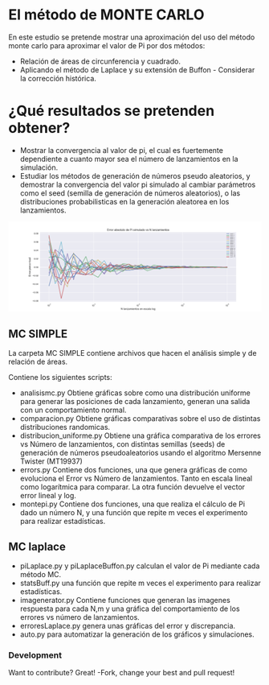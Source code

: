 # El método de MONTE CARLO 

En este estudio se pretende mostrar una aproximación del uso del método
monte carlo para aproximar el valor de Pi por dos métodos:
- Relación de áreas de circunferencia y cuadrado.
- Aplicando el método de Laplace y su extensión de Buffon
        - Considerar la corrección histórica. 

# ¿Qué resultados se pretenden obtener?

  - Mostrar la convergencia al valor de pi, el cual es fuertemente dependiente a cuanto mayor sea el número de lanzamientos en la simulación.
  - Estudiar los métodos de generación de números pseudo aleatorios, y demostrar la convergencia del valor pi simulado al cambiar parámetros como el seed (semilla de generación de números aleatorios), o las distribuciones probabilisticas en la generación aleatorea en los lanzamientos. 

![alt text](https://github.com/CobraPython/montecarlopi/blob/main/MC%20simple/images/errors_uniforme.png)

## MC SIMPLE
La carpeta MC SIMPLE contiene archivos que hacen el análisis simple y de relación de áreas.

Contiene los siguientes scripts:
- analisismc.py  Obtiene gráficas sobre como una distribución uniforme para generar las posiciones de cada lanzamiento, generan una salida con un comportamiento normal.
- comparacion.py Obtiene gráficas comparativas sobre el uso de distintas distribuciones randomicas.
- distribucion_uniforme.py Obtiene una gráfica comparativa de los errores vs Número de lanzamientos, con distintas semillas (seeds) de generación de números pseudoaleatorios usando el algoritmo Mersenne Twister (MT19937)
- errors.py Contiene dos funciones, una que genera gráficas de como evoluciona el Error vs Número de lanzamientos. Tanto en escala lineal como logarítmica para comparar. La otra función devuelve el vector error lineal y log.
- montepi.py Contiene dos funciones, una que realiza el cálculo de Pi dado un número N, y una función que repite m veces el experimento para realizar estadísticas.

## MC laplace

- piLaplace.py y piLaplaceBuffon.py calculan el valor de Pi mediante cada método MC.
- statsBuff.py una función que repite m veces el experimento para realizar estadísticas.
- imagenerator.py Contiene funciones que generan las imagenes respuesta para cada N,m y una gráfica del comportamiento de los errores vs número de lanzamientos.
- erroresLaplace.py genera unas gráficas del error y discrepancia.
- auto.py para automatizar la generación de los gráficos y simulaciones.


### Development

Want to contribute? Great!
-Fork, change your best and pull request!


